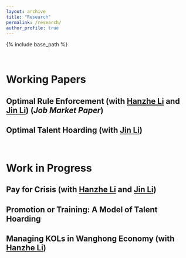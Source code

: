 ```yaml
---
layout: archive
title: "Research"
permalink: /research/
author_profile: true
---
```


{% include base_path %}

<br>

# Working Papers


## Optimal Rule Enforcement (with [Hanzhe Li](https://sites.google.com/view/hanzheli) and [Jin Li](http://www.jin-li.org)) (*Job Market Paper*)


## Optimal Talent Hoarding (with [Jin Li](http://www.jin-li.org))


<br>

# Work in Progress
## Pay for Crisis (with [Hanzhe Li](https://sites.google.com/view/hanzheli) and [Jin Li](http://www.jin-li.org))
## Promotion or Training: A Model of Talent Hoarding
## Managing KOLs in Wanghong Economy (with [Hanzhe Li](https://sites.google.com/view/hanzheli))
